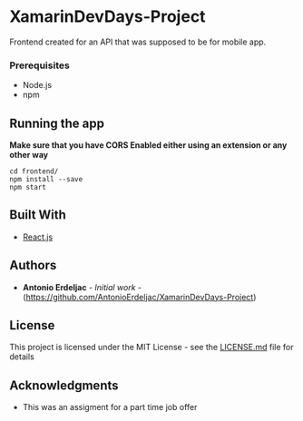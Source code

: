 # XamarinDevDays-Project

Frontend created for an API that was supposed to be for mobile app.

### Prerequisites

* Node.js
* npm

## Running the app

**Make sure that you have CORS Enabled either using an extension or any other way**

```
cd frontend/ 
npm install --save
npm start
```

## Built With

* [React.js](https://github.com/facebook/react) 


## Authors

* **Antonio Erdeljac** - *Initial work* - (https://github.com/AntonioErdeljac/XamarinDevDays-Project)

## License

This project is licensed under the MIT License - see the [LICENSE.md](LICENSE.md) file for details

## Acknowledgments

* This was an assigment for a part time job offer

